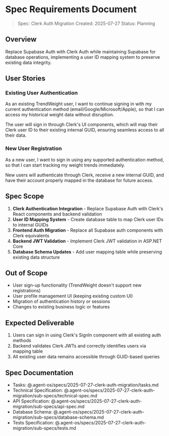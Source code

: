 # Spec Requirements Document

> Spec: Clerk Auth Migration
> Created: 2025-07-27
> Status: Planning

## Overview

Replace Supabase Auth with Clerk Auth while maintaining Supabase for database operations, implementing a user ID mapping system to preserve existing data integrity.

## User Stories

### Existing User Authentication

As an existing TrendWeight user, I want to continue signing in with my current authentication method (email/Google/Microsoft/Apple), so that I can access my historical weight data without disruption.

The user will sign in through Clerk's UI components, which will map their Clerk user ID to their existing internal GUID, ensuring seamless access to all their data.

### New User Registration

As a new user, I want to sign in using any supported authentication method, so that I can start tracking my weight trends immediately.

New users will authenticate through Clerk, receive a new internal GUID, and have their account properly mapped in the database for future access.

## Spec Scope

1. **Clerk Authentication Integration** - Replace Supabase Auth with Clerk's React components and backend validation
2. **User ID Mapping System** - Create database table to map Clerk user IDs to internal GUIDs
3. **Frontend Auth Migration** - Replace all Supabase auth components with Clerk equivalents
4. **Backend JWT Validation** - Implement Clerk JWT validation in ASP.NET Core
5. **Database Schema Updates** - Add user mapping table while preserving existing data structure

## Out of Scope

- User sign-up functionality (TrendWeight doesn't support new registrations)
- User profile management UI (keeping existing custom UI)
- Migration of authentication history or sessions
- Changes to existing business logic or features

## Expected Deliverable

1. Users can sign in using Clerk's SignIn component with all existing auth methods
2. Backend validates Clerk JWTs and correctly identifies users via mapping table
3. All existing user data remains accessible through GUID-based queries

## Spec Documentation

- Tasks: @.agent-os/specs/2025-07-27-clerk-auth-migration/tasks.md
- Technical Specification: @.agent-os/specs/2025-07-27-clerk-auth-migration/sub-specs/technical-spec.md
- API Specification: @.agent-os/specs/2025-07-27-clerk-auth-migration/sub-specs/api-spec.md
- Database Schema: @.agent-os/specs/2025-07-27-clerk-auth-migration/sub-specs/database-schema.md
- Tests Specification: @.agent-os/specs/2025-07-27-clerk-auth-migration/sub-specs/tests.md